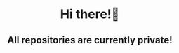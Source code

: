<h1 align = "center">Hi there!👋</h1>
<h2 align = "center">All repositories are currently private!</h2>
